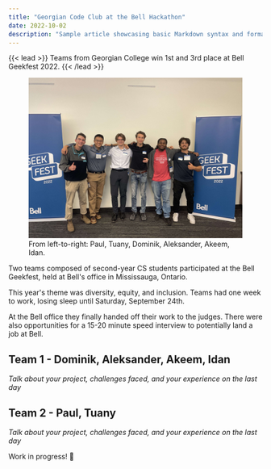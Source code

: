 ```yaml
---
title: "Georgian Code Club at the Bell Hackathon"
date: 2022-10-02
description: "Sample article showcasing basic Markdown syntax and formatting for HTML elements."
---
```


{{< lead >}}
Teams from Georgian College win 1st and 3rd place at Bell Geekfest 2022.
{{< /lead >}}

[Comment: here I'm using HTML for the image because I want to put a figcaption]: #

<figure>
    <img src="featured.jpg"
         alt="Participants from Georgian College">
    <figcaption>From left-to-right: Paul, Tuany, Dominik, Aleksander, Akeem, Idan.</figcaption>
</figure>

Two teams composed of second-year CS students participated at the Bell Geekfest, held at Bell's office in Mississauga, Ontario.

This year's theme was diversity, equity, and inclusion. Teams had one week to work, losing sleep until Saturday, September 24th.

At the Bell office they finally handed off their work to the judges. There were also opportunities for a 15-20 minute speed interview to potentially land a job at Bell.

## Team 1 - Dominik, Aleksander, Akeem, Idan

*Talk about your project, challenges faced, and your experience on the last day*

## Team 2 - Paul, Tuany

*Talk about your project, challenges faced, and your experience on the last day*

Work in progress! :construction:
